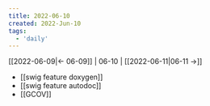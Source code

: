 ```yaml
---
title: 2022-06-10
created: 2022-Jun-10
tags:
  - 'daily'
---
```


[[2022-06-09|<- 06-09]] | 06-10 | [[2022-06-11|06-11 ->]]



- [[swig feature doxygen]]
- [[swig feature autodoc]]
- [[GCOV]]